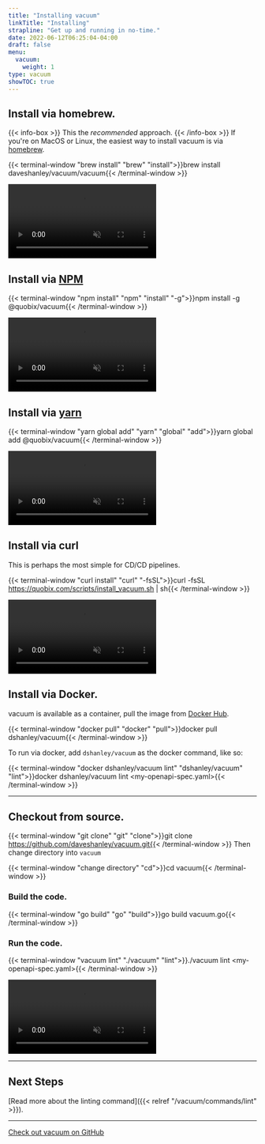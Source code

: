 ```yaml
---
title: "Installing vacuum"
linkTitle: "Installing"
strapline: "Get up and running in no-time."
date: 2022-06-12T06:25:04-04:00
draft: false
menu: 
  vacuum:
    weight: 1
type: vacuum
showTOC: true
---
```


## Install via homebrew.

{{< info-box >}}
This the _recommended_ approach.
{{< /info-box >}}
If you're on MacOS or Linux, the easiest way to install vacuum is via [homebrew](https://brew.sh/).


{{< terminal-window
"brew install"
"brew"
"install">}}brew install daveshanley/vacuum/vacuum{{< /terminal-window >}}

<video class="instruction-video" controls playsinline loop autoplay muted>
  <source src="/assets/vacuum/mp4/brew-install.mp4" type="video/mp4">
</video>

## Install via [NPM](https://npmjs.com)

{{< terminal-window
"npm install"
"npm"
"install" "-g">}}npm install -g @quobix/vacuum{{< /terminal-window >}}

<video class="instruction-video" controls playsinline loop autoplay muted>
  <source src="/assets/vacuum/mp4/npm-install.mp4" type="video/mp4">
</video>

## Install via [yarn](https://yarnpkg.com/)

{{< terminal-window
"yarn global add"
"yarn"
"global" "add">}}yarn global add @quobix/vacuum{{< /terminal-window >}}

<video class="instruction-video" controls playsinline loop autoplay muted>
  <source src="/assets/vacuum/mp4/yarn-install.mp4" type="video/mp4">
</video>

## Install via curl

This is perhaps the most simple for CD/CD pipelines.

{{< terminal-window
"curl install"
"curl"
"-fsSL">}}curl -fsSL https://quobix.com/scripts/install_vacuum.sh | sh{{< /terminal-window >}}

<video class="instruction-video" controls playsinline loop autoplay muted>
  <source src="/assets/vacuum/mp4/curl-install.mp4" type="video/mp4">
</video>

## Install via Docker.

vacuum is available as a container, pull the image from
[Docker Hub](https://hub.docker.com/repository/docker/dshanley/vacuum/general).

{{< terminal-window
"docker pull"
"docker" 
"pull">}}docker pull dshanley/vacuum{{< /terminal-window >}}

To run via docker, add `dshanley/vacuum` as the docker command, like so:

{{< terminal-window
"docker dshanley/vacuum lint"
"dshanley/vacuum"
"lint">}}docker dshanley/vacuum lint &lt;my-openapi-spec.yaml&gt;{{< /terminal-window >}}

---

## Checkout from source.

{{< terminal-window
"git clone"
"git"
"clone">}}git clone https://github.com/daveshanley/vacuum.git{{< /terminal-window >}}
Then change directory into `vacuum`

{{< terminal-window
"change directory"
"cd">}}cd vacuum{{< /terminal-window >}}


### Build the code.

{{< terminal-window
"go build"
"go" "build">}}go build vacuum.go{{< /terminal-window >}}

### Run the code.

{{< terminal-window
"vacuum lint"
"./vacuum" "lint">}}./vacuum lint &lt;my-openapi-spec.yaml>{{< /terminal-window >}}

<video class="instruction-video" controls playsinline loop autoplay muted>
  <source src="/assets/vacuum/mp4/checkout-source.mp4" type="video/mp4">
</video>

---

## Next Steps

[Read more about the linting command]({{< relref "/vacuum/commands/lint" >}}).

---

[Check out vacuum on GitHub](https://github.com/daveshanley/vacuum)


